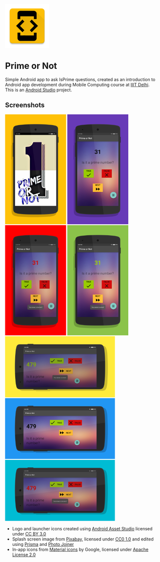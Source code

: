 ![logo](https://github.com/divayprakash/isprime/blob/master/app/src/main/res/mipmap-xxhdpi/ic_launcher.png)
# Prime or Not

Simple Android app to ask IsPrime questions, created as an introduction to Android app development during Mobile Computing course at [IIIT Delhi](http://iiitd.ac.in/). This is an [Android Studio](https://developer.android.com/studio/index.html) project.

## Screenshots

<img src="https://github.com/divayprakash/isprime/blob/master/screenshots/splashFramed.png" width="200" length="360">
<img src="https://github.com/divayprakash/isprime/blob/master/screenshots/portraitQuestionFramed.png" width="200" length="360">
<img src="https://github.com/divayprakash/isprime/blob/master/screenshots/portraitIncorrectFramed.png" width="200" length="360">
<img src="https://github.com/divayprakash/isprime/blob/master/screenshots/portraitCorrectFramed.png" width="200" length="360">

<img src="https://github.com/divayprakash/isprime/blob/master/screenshots/landscapeCorrectFramed.png" width="360" length="200">
<img src="https://github.com/divayprakash/isprime/blob/master/screenshots/landscapeQuestionFramed.png" width="360" length="200">

<img src="https://github.com/divayprakash/isprime/blob/master/screenshots/landscapeIncorrectFramed.png" width="360" length="200">

* Logo and launcher icons created using [Android Asset Studio](https://romannurik.github.io/AndroidAssetStudio/icons-launcher.html) licensed under [CC BY 3.0](https://creativecommons.org/licenses/by/3.0/)
* Splash screen image from [Pixabay](https://pixabay.com/en/numbers-one-1-drop-shadow-1487222/), licensed under [CC0 1.0](https://creativecommons.org/publicdomain/zero/1.0/deed.en) and edited using [Prisma](http://prisma-ai.com/) and [Photo Joiner](http://www.photojoiner.net/collage-maker/editor)
* In-app icons from [Material icons](https://design.google.com/icons/) by Google, licensed under [Apache License 2.0](http://www.apache.org/licenses/LICENSE-2.0)
